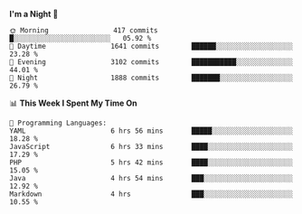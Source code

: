 <!--START_SECTION:waka-->
**I'm a Night 🦉** 

```text
🌞 Morning                417 commits         █░░░░░░░░░░░░░░░░░░░░░░░░   05.92 % 
🌆 Daytime                1641 commits        ██████░░░░░░░░░░░░░░░░░░░   23.28 % 
🌃 Evening                3102 commits        ███████████░░░░░░░░░░░░░░   44.01 % 
🌙 Night                  1888 commits        ███████░░░░░░░░░░░░░░░░░░   26.79 % 
```


📊 **This Week I Spent My Time On** 

```text
💬 Programming Languages: 
YAML                     6 hrs 56 mins       █████░░░░░░░░░░░░░░░░░░░░   18.28 % 
JavaScript               6 hrs 33 mins       ████░░░░░░░░░░░░░░░░░░░░░   17.29 % 
PHP                      5 hrs 42 mins       ████░░░░░░░░░░░░░░░░░░░░░   15.05 % 
Java                     4 hrs 54 mins       ███░░░░░░░░░░░░░░░░░░░░░░   12.92 % 
Markdown                 4 hrs               ███░░░░░░░░░░░░░░░░░░░░░░   10.55 % 
```


<!--END_SECTION:waka-->
